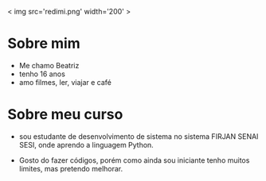 < img src='redimi.png' width='200' >

# Sobre mim

- Me chamo Beatriz
- tenho 16 anos
- amo filmes, ler, viajar e café
 


# Sobre meu curso
- sou estudante de desenvolvimento de sistema no sistema FIRJAN SENAI SESI, onde aprendo a linguagem Python.

- Gosto do fazer códigos, porém como ainda sou iniciante tenho muitos limites, mas pretendo melhorar.